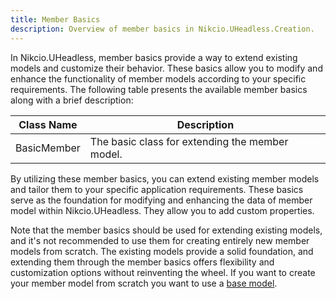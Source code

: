 ```yaml
---
title: Member Basics
description: Overview of member basics in Nikcio.UHeadless.Creation.
---
```


In Nikcio.UHeadless, member basics provide a way to extend existing models and customize their behavior. These basics allow you to modify and enhance the functionality of member models according to your specific requirements. The following table presents the available member basics along with a brief description:

| Class Name    | Description                                                   |
|---------------|---------------------------------------------------------------|
| BasicMember   | The basic class for extending the member model.                |

By utilizing these member basics, you can extend existing member models and tailor them to your specific application requirements. These basics serve as the foundation for modifying and enhancing the data of member model within Nikcio.UHeadless. They allow you to add custom properties.

Note that the member basics should be used for extending existing models, and it's not recommended to use them for creating entirely new member models from scratch. The existing models provide a solid foundation, and extending them through the member basics offers flexibility and customization options without reinventing the wheel. If you want to create your member model from scratch you want to use a [base model](../bases).